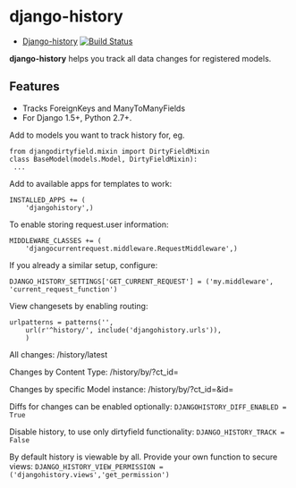 django-history
==============
* [Django-history](https://github.com/futurice/django-history) [![Build Status](https://travis-ci.org/futurice/django-history.svg?branch=master)](https://travis-ci.org/futurice/django-history)

**django-history** helps you track all data changes for registered models.

Features
--------
* Tracks ForeignKeys and ManyToManyFields
* For Django 1.5+, Python 2.7+.

Add to models you want to track history for, eg.
```
from djangodirtyfield.mixin import DirtyFieldMixin
class BaseModel(models.Model, DirtyFieldMixin):
 ...
```

Add to available apps for templates to work:
```
INSTALLED_APPS += (
    'djangohistory',)
```

To enable storing request.user information:
```
MIDDLEWARE_CLASSES += (
    'djangocurrentrequest.middleware.RequestMiddleware',)
```
If you already a similar setup, configure:
```
DJANGO_HISTORY_SETTINGS['GET_CURRENT_REQUEST'] = ('my.middleware', 'current_request_function')
```

View changesets by enabling routing:

```
urlpatterns = patterns('',
    url(r'^history/', include('djangohistory.urls')),
    )
```

All changes: /history/latest

Changes by Content Type: /history/by/?ct_id=

Changes by specific Model instance: /history/by/?ct_id=&id=


Diffs for changes can be enabled optionally:
```DJANGOHISTORY_DIFF_ENABLED = True```

Disable history, to use only dirtyfield functionality:
```DJANGO_HISTORY_TRACK = False```

By default history is viewable by all. Provide your own function to secure views:
```DJANGO_HISTORY_VIEW_PERMISSION = ('djangohistory.views','get_permission')```

